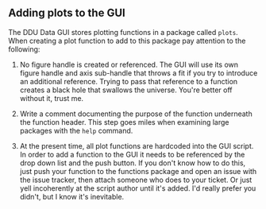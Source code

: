 ## Adding plots to the GUI

The DDU Data GUI stores plotting functions in a package called `plots`. When creating a plot function to add to this package pay attention to the following:

1. No figure handle is created or referenced. The GUI will use its own figure handle and axis sub-handle that throws a fit if you try to introduce an additional reference. Trying to pass that reference to a function creates a black hole that swallows the universe. You're better off without it, trust me.

2. Write a comment documenting the purpose of the function underneath the function header. This step goes miles when examining large packages with the `help` command. 

3. At the present time, all plot functions are hardcoded into the GUI script. In order to add a function to the GUI it needs to be referenced by the drop down list and the push button. If you don't know how to do this, just push your function to the functions package and open an issue with the issue tracker, then attach someone who does to your ticket. Or just yell incoherently at the script author until it's added. I'd really prefer you didn't, but I know it's inevitable. 
